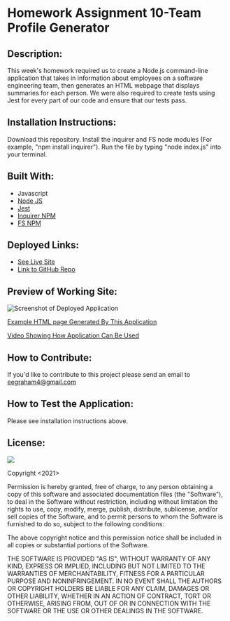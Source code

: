 # Homework Assignment 10-Team Profile Generator

## Description:
This week's homework required us to create a Node.js command-line application that takes in information about employees on a software engineering team, then generates an HTML webpage that displays summaries for each person. We were also required to create tests using Jest for every part of our code and ensure that our tests pass.

## Installation Instructions:
Download this repository. Install the inquirer and FS node modules (For example, "npm install inquirer"). Run the file by typing "node index.js" into your terminal.

## Built With:
* Javascript
* [Node JS](https://nodejs.org/en/)
* [Jest](https://www.npmjs.com/package/jest)
* [Inquirer NPM](https://www.npmjs.com/package//inquirer)
* [FS NPM](https://www.npmjs.com/package/fs)


## Deployed Links:
* [See Live Site](https://egraham96.github.io/homework-assignment-06/)
* [Link to GitHub Repo](https://github.com/egraham96/Team-Profile-Generator)

## Preview of Working Site:
![Screenshot of Deployed Application](Develop/Assets/ScreenshotofDeployedApplication.PNG)

[Example HTML page Generated By This Application](https://github.com/egraham96/homework-assignment-09/blob/main/Develop/Assets/GeneratedExampleReadMe.md)

[Video Showing How Application Can Be Used](https://drive.google.com/file/d/1wdyNE25-Ajihqkbtn06rYIpnfbU3bH2x/view)


## How to Contribute:
If you'd like to contribute to this project please send an email to eegraham4@gmail.com

## How to Test the Application:
Please see installation instructions above. 

## License:

![](https://img.shields.io/badge/License:%20MIT-pink`)

Copyright <2021><Emma Graham>

Permission is hereby granted, free of charge, to any person obtaining a copy of this software and associated documentation files (the "Software"), to deal in the Software without restriction, including without limitation the rights to use, copy, modify, merge, publish, distribute, sublicense, and/or sell copies of the Software, and to permit persons to whom the Software is furnished to do so, subject to the following conditions:

The above copyright notice and this permission notice shall be included in all copies or substantial portions of the Software.

THE SOFTWARE IS PROVIDED "AS IS", WITHOUT WARRANTY OF ANY KIND, EXPRESS OR IMPLIED, INCLUDING BUT NOT LIMITED TO THE WARRANTIES OF MERCHANTABILITY, FITNESS FOR A PARTICULAR PURPOSE AND NONINFRINGEMENT. IN NO EVENT SHALL THE AUTHORS OR COPYRIGHT HOLDERS BE LIABLE FOR ANY CLAIM, DAMAGES OR OTHER LIABILITY, WHETHER IN AN ACTION OF CONTRACT, TORT OR OTHERWISE, ARISING FROM, OUT OF OR IN CONNECTION WITH THE SOFTWARE OR THE USE OR OTHER DEALINGS IN THE SOFTWARE.

